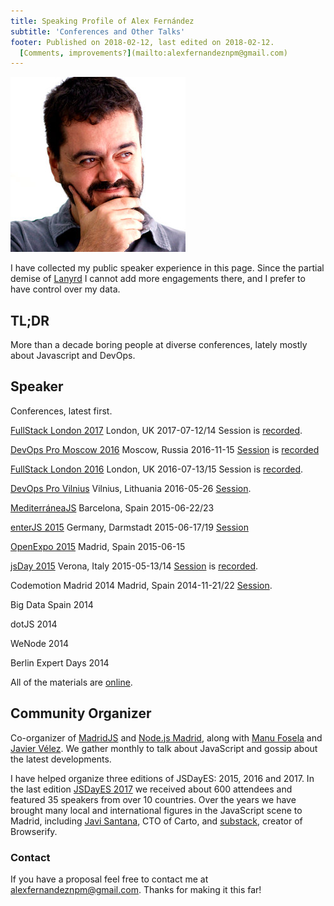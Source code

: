```yaml
---
title: Speaking Profile of Alex Fernández 
subtitle: 'Conferences and Other Talks'
footer: Published on 2018-02-12, last edited on 2018-02-12.
  [Comments, improvements?](mailto:alexfernandeznpm@gmail.com)
---
```


![My visage while speaking in public](../pics/avatar.jpg "Alex Fernández")

I have collected my public speaker experience in this page.
Since the partial demise of
[Lanyrd](http://lanyrd.com/profile/pinchito/)
I cannot add more engagements there,
and I prefer to have control over my data.

## TL;DR

More than a decade boring people at diverse conferences,
lately mostly about Javascript and DevOps.

## Speaker

Conferences, latest first.

[FullStack London 2017](https://skillsmatter.com/conferences/8264-fullstack-2017-the-conference-on-javascript-node-and-internet-of-things)
London, UK
2017-07-12/14
Session is
[recorded](https://skillsmatter.com/skillscasts/10239-build-your-own-devops-infrastructure).

[DevOps Pro Moscow 2016](http://www.devopspro.ru/2016/)
Moscow, Russia
2016-11-15
[Session](http://www.devopspro.ru/2016/alex-fernandez/)
is
[recorded](https://www.youtube.com/watch?v=rofFbzBMchw)

[FullStack London 2016](https://skillsmatter.com/conferences/7278-fullstack-2016-the-conference-on-javascript-node-and-internet-of-things)
London, UK
2016-07-13/15
Session is
[recorded](https://skillsmatter.com/skillscasts/8156-fullstack-devops).

[DevOps Pro Vilnius](http://devopspro.lt/2016/)
Vilnius, Lithuania
2016-05-26
[Session](http://devopspro.lt/2016/alex-fernandez/).

[MediterráneaJS](http://lanyrd.com/2015/mediterraneajs/)
Barcelona, Spain
2015-06-22/23

[enterJS 2015](https://www.enterjs.de/archive/2015/)
Germany, Darmstadt
2015-06-17/19
[Session](https://www.enterjs.de/archive/2015/abstracts.html#fluid-architecture)

[OpenExpo 2015]()
Madrid, Spain
2015-06-15

[jsDay 2015](http://2015.jsday.it/)
Verona, Italy
2015-05-13/14
[Session](http://2015.jsday.it/talk/the-fluid-architecture/)
is
[recorded](https://vimeo.com/136912284).

Codemotion Madrid 2014
Madrid, Spain
2014-11-21/22
[Session](http://2014.codemotion.es/en/agenda.html?recommended=#day1/escalar-con-nodejs-tras-las-50-mil-peticiones-por-segundo).

Big Data Spain 2014

dotJS 2014

WeNode 2014

Berlin Expert Days 2014

All of the materials are
[online](https://slides.com/alexfernandez).

## Community Organizer

Co-organizer of
[MadridJS](https://www.meetup.com/es-ES/madridjs/)
and
[Node.js Madrid](https://www.meetup.com/es-ES/Node-js-Madrid/),
along with
[Manu Fosela](https://twitter.com/manufosela)
and
[Javier Vélez](https://twitter.com/javiervelezreye).
We gather monthly to talk about JavaScript and gossip about the latest developments.

I have helped organize three editions of JSDayES:
2015, 2016 and 2017.
In the last edition
[JSDayES 2017](http://2017.jsday.es/)
we received about 600 attendees and featured 35 speakers from over 10 countries.
Over the years we have brought many local and international figures in the JavaScript scene to Madrid,
including
[Javi Santana](http://javisantana.com/), CTO of Carto,
and
[substack](https://github.com/substack), creator of Browserify.

### Contact

If you have a proposal feel free to contact me at
[alexfernandeznpm@gmail.com](mailto:alexfernandeznpm@gmail.com).
Thanks for making it this far!

